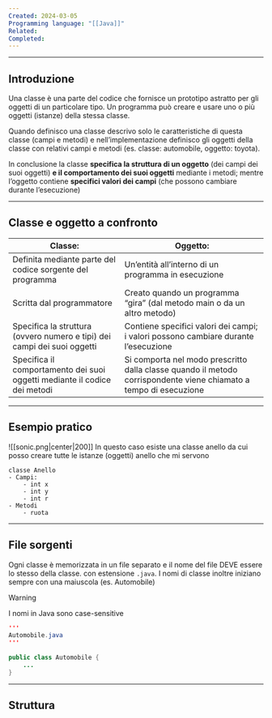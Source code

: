 ```yaml
---
Created: 2024-03-05
Programming language: "[[Java]]"
Related: 
Completed:
---
```

---
## Introduzione
Una classe è una parte del codice che fornisce un prototipo astratto per gli oggetti di un particolare tipo.
Un programma può creare e usare uno o più oggetti (istanze) della stessa classe.

Quando definisco una classe descrivo solo le caratteristiche di questa classe (campi e metodi) e nell’implementazione definisco gli oggetti della classe con relativi campi e metodi (es. classe: automobile, oggetto: toyota).

In conclusione la classe **specifica la struttura di un oggetto** (dei campi dei suoi oggetti) **e il comportamento dei suoi oggetti** mediante i metodi; mentre l’oggetto contiene **specifici valori dei campi** (che possono cambiare durante l’esecuzione)

---
## Classe e oggetto a confronto

| Classe:                                                                   | Oggetto:                                                                                                          |
| ------------------------------------------------------------------------- | ----------------------------------------------------------------------------------------------------------------- |
| Definita mediante parte del codice sorgente del programma                 | Un’entità all’interno di un programma in esecuzione                                                               |
| Scritta dal programmatore                                                 | Creato quando un programma “gira” (dal metodo main o da un altro metodo)                                          |
| Specifica la struttura (ovvero numero e tipi) dei campi dei suoi oggetti  | Contiene specifici valori dei campi; i valori possono cambiare durante l’esecuzione                               |
| Specifica il comportamento dei suoi oggetti mediante il codice dei metodi | Si comporta nel modo prescritto dalla classe quando il metodo corrispondente viene chiamato a tempo di esecuzione |

---
## Esempio pratico

![[sonic.png|center|200]]
In questo caso esiste una classe anello da cui posso creare tutte le istanze (oggetti) anello che mi servono
```
classe Anello
- Campi:
	- int x
	- int y
	- int r
- Metodi
	- ruota
```

---
## File sorgenti
Ogni classe è memorizzata in un file separato e il nome del file DEVE essere lo stesso della classe. con estensione `.java`.
I nomi di classe inoltre iniziano sempre con una maiuscola (es. Automobile)

> [!warning]
> I nomi in Java sono case-sensitive

```java
'''
Automobile.java
'''

public class Automobile {
	...
}
```

---
## Struttura
